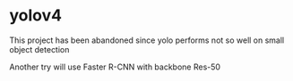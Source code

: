 # yolov4

This project has been abandoned since yolo performs not so well on small object detection

Another try will use Faster R-CNN with backbone Res-50
